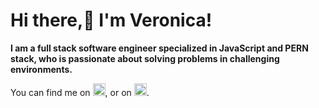 # Hi there,👋 I'm Veronica!</h1>

**I am a full stack software engineer specialized in JavaScript and PERN stack, who is passionate about solving problems in challenging environments.**

You can find me on [<img src='https://cdn.jsdelivr.net/npm/simple-icons@3.0.1/icons/twitter.svg' alt='twitter' height='20'>](https://twitter.com/https://twitter.com/veronicaminci), or on [<img src='https://cdn.jsdelivr.net/npm/simple-icons@3.0.1/icons/linkedin.svg' alt='linkedin' height='20'>](https://www.linkedin.com/in/https://www.linkedin.com/in/veronicaminciuna//).


